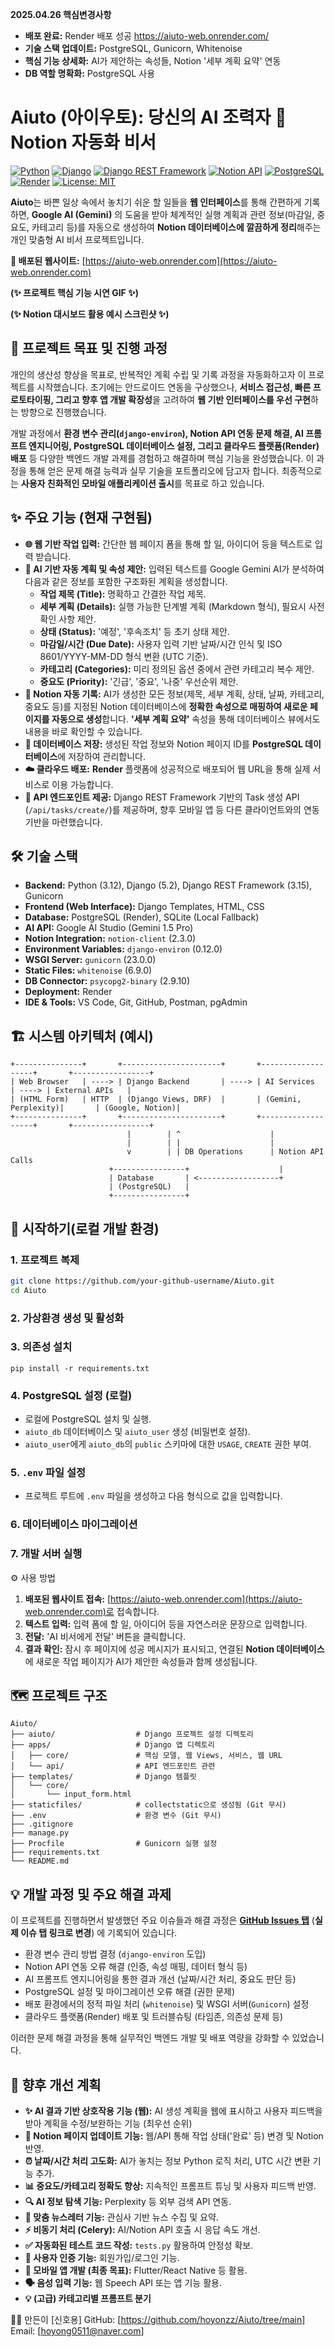 **2025.04.26 핵심변경사항**
* **배포 완료:** Render 배포 성공 https://aiuto-web.onrender.com/
* **기술 스택 업데이트:** PostgreSQL, Gunicorn, Whitenoise 
* **핵심 기능 상세화:** AI가 제안하는 속성들, Notion '세부 계획 요약' 연동
* **DB 역할 명확화:** PostgreSQL 사용



# Aiuto (아이우토): 당신의 AI 조력자 🤖 Notion 자동화 비서

[![Python](https://img.shields.io/badge/Python-3.12-blue?logo=python&logoColor=white)](https://www.python.org)
[![Django](https://img.shields.io/badge/Django-5.2-green?logo=django&logoColor=white)](https://www.djangoproject.com/)
[![Django REST Framework](https://img.shields.io/badge/DRF-3.15-red?logo=django)](https://www.django-rest-framework.org/)
[![Notion API](https://img.shields.io/badge/Notion%20API-v1-lightgrey?logo=notion&logoColor=black)](https://developers.notion.com/)
[![PostgreSQL](https://img.shields.io/badge/PostgreSQL-blue?logo=postgresql&logoColor=white)](https://www.postgresql.org/)
[![Render](https://img.shields.io/badge/Deployed%20on-Render-brightgreen?logo=render)](https://render.com/)
[![License: MIT](https://img.shields.io/badge/License-MIT-yellow.svg)](https://opensource.org/licenses/MIT)

**Aiuto**는 바쁜 일상 속에서 놓치기 쉬운 할 일들을 **웹 인터페이스**를 통해 간편하게 기록하면, **Google AI (Gemini)** 의 도움을 받아 체계적인 실행 계획과 관련 정보(마감일, 중요도, 카테고리 등)를 자동으로 생성하여 **Notion 데이터베이스에 깔끔하게 정리**해주는 개인 맞춤형 AI 비서 프로젝트입니다.

**🚀 배포된 웹사이트:** [https://aiuto-web.onrender.com](https://aiuto-web.onrender.com)

**(✨ 프로젝트 핵심 기능 시연 GIF ✨)**
<!-- 여기에 웹 입력 -> Notion 자동 등록 및 속성 채워짐 GIF 삽입 -->
**(✨ Notion 대시보드 활용 예시 스크린샷 ✨)**
<!-- 여기에 '오늘 할 일', '세부 계획 요약' 등이 보이는 Notion 화면 스크린샷 삽입 -->

## 🎯 프로젝트 목표 및 진행 과정

개인의 생산성 향상을 목표로, 반복적인 계획 수립 및 기록 과정을 자동화하고자 이 프로젝트를 시작했습니다. 초기에는 안드로이드 연동을 구상했으나, **서비스 접근성, 빠른 프로토타이핑, 그리고 향후 앱 개발 확장성**을 고려하여 **웹 기반 인터페이스를 우선 구현**하는 방향으로 진행했습니다.

개발 과정에서 **환경 변수 관리(`django-environ`), Notion API 연동 문제 해결, AI 프롬프트 엔지니어링, PostgreSQL 데이터베이스 설정, 그리고 클라우드 플랫폼(Render) 배포** 등 다양한 백엔드 개발 과제를 경험하고 해결하며 핵심 기능을 완성했습니다. 이 과정을 통해 얻은 문제 해결 능력과 실무 기술을 포트폴리오에 담고자 합니다. 최종적으로는 **사용자 친화적인 모바일 애플리케이션 출시**를 목표로 하고 있습니다.

## ✨ 주요 기능 (현재 구현됨)

*   **🌐 웹 기반 작업 입력:** 간단한 웹 페이지 폼을 통해 할 일, 아이디어 등을 텍스트로 입력 받습니다.
*   **🧠 AI 기반 자동 계획 및 속성 제안:** 입력된 텍스트를 Google Gemini AI가 분석하여 다음과 같은 정보를 포함한 구조화된 계획을 생성합니다.
    *   **작업 제목 (Title):** 명확하고 간결한 작업 제목.
    *   **세부 계획 (Details):** 실행 가능한 단계별 계획 (Markdown 형식), 필요시 사전 확인 사항 제안.
    *   **상태 (Status):** '예정', '후속조치' 등 초기 상태 제안.
    *   **마감일/시간 (Due Date):** 사용자 입력 기반 날짜/시간 인식 및 ISO 8601/YYYY-MM-DD 형식 변환 (UTC 기준).
    *   **카테고리 (Categories):** 미리 정의된 옵션 중에서 관련 카테고리 복수 제안.
    *   **중요도 (Priority):** '긴급', '중요', '나중' 우선순위 제안.
*   **📝 Notion 자동 기록:** AI가 생성한 모든 정보(제목, 세부 계획, 상태, 날짜, 카테고리, 중요도 등)를 지정된 Notion 데이터베이스에 **정확한 속성으로 매핑하여 새로운 페이지를 자동으로 생성**합니다. **'세부 계획 요약'** 속성을 통해 데이터베이스 뷰에서도 내용을 바로 확인할 수 있습니다.
*   **💾 데이터베이스 저장:** 생성된 작업 정보와 Notion 페이지 ID를 **PostgreSQL 데이터베이스**에 저장하여 관리합니다.
*   **☁️ 클라우드 배포:** **Render** 플랫폼에 성공적으로 배포되어 웹 URL을 통해 실제 서비스로 이용 가능합니다.
*   **🔌 API 엔드포인트 제공:** Django REST Framework 기반의 Task 생성 API (`/api/tasks/create/`)를 제공하며, 향후 모바일 앱 등 다른 클라이언트와의 연동 기반을 마련했습니다.

## 🛠️ 기술 스택

*   **Backend:** Python (3.12), Django (5.2), Django REST Framework (3.15), Gunicorn
*   **Frontend (Web Interface):** Django Templates, HTML, CSS
*   **Database:** PostgreSQL (Render), SQLite (Local Fallback)
*   **AI API:** Google AI Studio (Gemini 1.5 Pro)
*   **Notion Integration:** `notion-client` (2.3.0)
*   **Environment Variables:** `django-environ` (0.12.0)
*   **WSGI Server:** `gunicorn` (23.0.0)
*   **Static Files:** `whitenoise` (6.9.0)
*   **DB Connector:** `psycopg2-binary` (2.9.10)
*   **Deployment:** Render
*   **IDE & Tools:** VS Code, Git, GitHub, Postman, pgAdmin

## 🏗️ 시스템 아키텍처 (예시)

```
+---------------+       +----------------------+       +-------------------+       +-----------------+
| Web Browser   | ----> | Django Backend       | ----> | AI Services       | ----> | External APIs   |
| (HTML Form)   | HTTP  | (Django Views, DRF)  |       | (Gemini, Perplexity)|       | (Google, Notion)|
+---------------+       +----------------------+       +-------------------+       +-----------------+
                          |        | ^                    |
                          |        | |                    |
                          v        | | DB Operations      | Notion API Calls
                      +----------------+                    |
                      | Database       | <------------------+
                      | (PostgreSQL)   |
                      +----------------+
```

## 🚀 시작하기(로컬 개발 환경)

### 1. 프로젝트 복제
```bash
git clone https://github.com/your-github-username/Aiuto.git
cd Aiuto
```
### 2. 가상환경 생성 및 활성화

### 3. 의존성 설치
```
pip install -r requirements.txt
```
### 4. PostgreSQL 설정 (로컬)
*   로컬에 PostgreSQL 설치 및 실행.
*   `aiuto_db` 데이터베이스 및 `aiuto_user` 생성 (비밀번호 설정).
*   `aiuto_user`에게 `aiuto_db`의 `public` 스키마에 대한 `USAGE`, `CREATE` 권한 부여.

### 5. `.env` 파일 설정
* 프로젝트 루트에 `.env` 파일을 생성하고 다음 형식으로 값을 입력합니다.

### 6. 데이터베이스 마이그레이션

### 7. 개발 서버 실행

⚙️ 사용 방법
1.  **배포된 웹사이트 접속:** [https://aiuto-web.onrender.com](https://aiuto-web.onrender.com)로 접속합니다.
2.  **텍스트 입력:** 입력 폼에 할 일, 아이디어 등을 자연스러운 문장으로 입력합니다.
3.  **전달:** 'AI 비서에게 전달' 버튼을 클릭합니다.
4.  **결과 확인:** 잠시 후 페이지에 성공 메시지가 표시되고, 연결된 **Notion 데이터베이스**에 새로운 작업 페이지가 AI가 제안한 속성들과 함께 생성됩니다.

## 🗺️ 프로젝트 구조 
```
Aiuto/
├── aiuto/                  # Django 프로젝트 설정 디렉토리
├── apps/                   # Django 앱 디렉토리
│   ├── core/               # 핵심 모델, 웹 Views, 서비스, 웹 URL
│   └── api/                # API 엔드포인트 관련
├── templates/              # Django 템플릿
│   └── core/
│       └── input_form.html
├── staticfiles/            # collectstatic으로 생성됨 (Git 무시)
├── .env                    # 환경 변수 (Git 무시)
├── .gitignore
├── manage.py
├── Procfile                # Gunicorn 실행 설정
├── requirements.txt
└── README.md

```

## 💡 개발 과정 및 주요 해결 과제

이 프로젝트를 진행하면서 발생했던 주요 이슈들과 해결 과정은 **[GitHub Issues 탭](https://github.com/hoyonzz/Aiuto/issues)** (**실제 이슈 탭 링크로 변경**) 에 기록되어 있습니다.
*   환경 변수 관리 방법 결정 (`django-environ` 도입)
*   Notion API 연동 오류 해결 (인증, 속성 매핑, 데이터 형식 등)
*   AI 프롬프트 엔지니어링을 통한 결과 개선 (날짜/시간 처리, 중요도 판단 등)
*   PostgreSQL 설정 및 마이그레이션 오류 해결 (권한 문제)
*   배포 환경에서의 정적 파일 처리 (`whitenoise`) 및 WSGI 서버(`Gunicorn`) 설정
*   클라우드 플랫폼(Render) 배포 및 트러블슈팅 (타임존, 의존성 문제 등)

이러한 문제 해결 과정을 통해 실무적인 백엔드 개발 및 배포 역량을 강화할 수 있었습니다.

## 🚀 향후 개선 계획
*   **✨ AI 결과 기반 상호작용 기능 (웹):** AI 생성 계획을 웹에 표시하고 사용자 피드백을 받아 계획을 수정/보완하는 기능 (최우선 순위)
*   **🔄 Notion 페이지 업데이트 기능:** 웹/API 통해 작업 상태('완료' 등) 변경 및 Notion 반영.
*   **⏰ 날짜/시간 처리 고도화:** AI가 놓치는 정보 Python 로직 처리, UTC 시간 변환 기능 추가.
*   **📊 중요도/카테고리 정확도 향상:** 지속적인 프롬프트 튜닝 및 사용자 피드백 반영.
*   **🔍 AI 정보 탐색 기능:** Perplexity 등 외부 검색 API 연동.
*   **📰 맞춤 뉴스레터 기능:** 관심사 기반 뉴스 수집 및 요약.
*   **⚡ 비동기 처리 (Celery):** AI/Notion API 호출 시 응답 속도 개선.
*   **✅ 자동화된 테스트 코드 작성:** `tests.py` 활용하여 안정성 확보.
*   **👤 사용자 인증 기능:** 회원가입/로그인 기능.
*   **📱 모바일 앱 개발 (최종 목표):** Flutter/React Native 등 활용.
*   **🗣️ 음성 입력 기능:** 웹 Speech API 또는 앱 기능 활용.
*   **💡 (고급) 카테고리별 프롬프트 분기**


🧑‍💻 만든이
[신호용]
GitHub: [https://github.com/hoyonzz/Aiuto/tree/main]
Email: [hoyong0511@naver.com]
